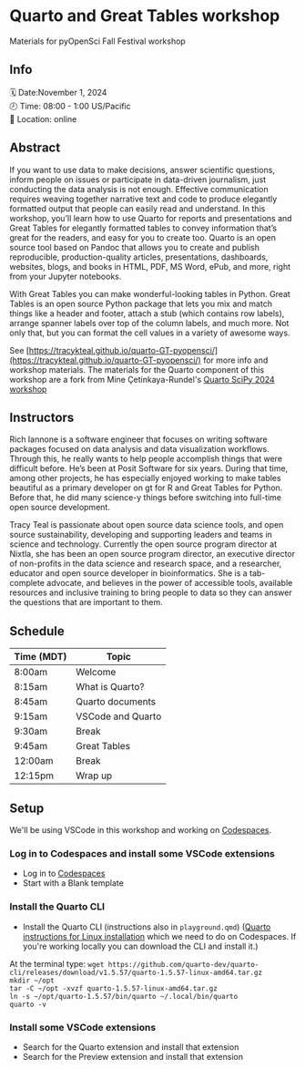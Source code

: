 # Quarto and Great Tables workshop

Materials for pyOpenSci Fall Festival workshop

## Info

🗓️ Date:November 1, 2024  
🕗 Time: 08:00 - 1:00 US/Pacific  
🏨 Location: online

## Abstract

If you want to use data to make decisions, answer scientific questions, inform people on issues or participate in data-driven journalism, just conducting the data analysis is not enough. Effective communication requires weaving together narrative text and code to produce elegantly formatted output that people can easily read and understand. In this workshop, you’ll learn how to use Quarto for reports and presentations and Great Tables for elegantly formatted tables to convey information that’s great for the readers, and easy for you to create too. Quarto is an open source tool based on Pandoc that allows you to create and publish reproducible, production-quality articles, presentations, dashboards, websites, blogs, and books in HTML, PDF, MS Word, ePub, and more, right from your Jupyter notebooks.

With Great Tables you can make wonderful-looking tables in Python. Great Tables is an open source Python package that lets you mix and match things like a header and footer, attach a stub (which contains row labels), arrange spanner labels over top of the column labels, and much more. Not only that, but you can format the cell values in a variety of awesome ways.

See [https://tracykteal.github.io/quarto-GT-pyopensci/](https://tracykteal.github.io/quarto-GT-pyopensci/) for more info and workshop materials.
The materials for the Quarto component of this workshop are a fork from Mine Çetinkaya-Rundel's [Quarto SciPy 2024 workshop](https://bit.ly/quarto-scipy24)

## Instructors

Rich Iannone is a software engineer that focuses on writing software packages focused on data analysis and data visualization workflows. Through this, he really wants to help people accomplish things that were difficult before. He’s been at Posit Software for six years. During that time, among other projects, he has especially enjoyed working to make tables beautiful as a primary developer on gt for R and Great Tables for Python. Before that, he did many science-y things before switching into full-time open source development. 

Tracy Teal is passionate about open source data science tools, and open source sustainability, developing and supporting leaders and teams in science and technology. Currently the open source program director at Nixtla, she has been an open source program director, an executive director of non-profits in the data science and research space, and a researcher, educator and open source developer in bioinformatics. She is a tab-complete advocate, and believes in the power of accessible tools, available resources and inclusive training to bring people to data so they can answer the questions that are important to them. 

## Schedule

| Time (MDT)    | Topic |
| -------- | ------- |
| 8:00am  | Welcome    |
| 8:15am | What is Quarto? |
| 8:45am    | Quarto documents |
| 9:15am    | VSCode and Quarto |
| 9:30am    | Break |
| 9:45am    | Great Tables |
| 12:00am   | Break |
| 12:15pm   | Wrap up | 

## Setup

We'll be using VSCode in this workshop and working on [Codespaces](https://github.com/features/codespaces). 

### Log in to Codespaces and install some VSCode extensions
* Log in to [Codespaces](https://github.com/features/codespaces)
* Start with a Blank template

### Install the Quarto CLI
* Install the Quarto CLI (instructions also in `playground.qmd`) ([Quarto instructions for Linux installation](https://quarto.org/docs/download/tarball.html) which we need to do on Codespaces. If you're working locally you can download the CLI and install it.)

At the terminal type:
`wget https://github.com/quarto-dev/quarto-cli/releases/download/v1.5.57/quarto-1.5.57-linux-amd64.tar.gz`  
`mkdir ~/opt`  
`tar -C ~/opt -xvzf quarto-1.5.57-linux-amd64.tar.gz`  
`ln -s ~/opt/quarto-1.5.57/bin/quarto ~/.local/bin/quarto`  
`quarto -v` 

### Install some VSCode extensions
* Search for the Quarto extension and install that extension
* Search for the Preview extension and install that extension

